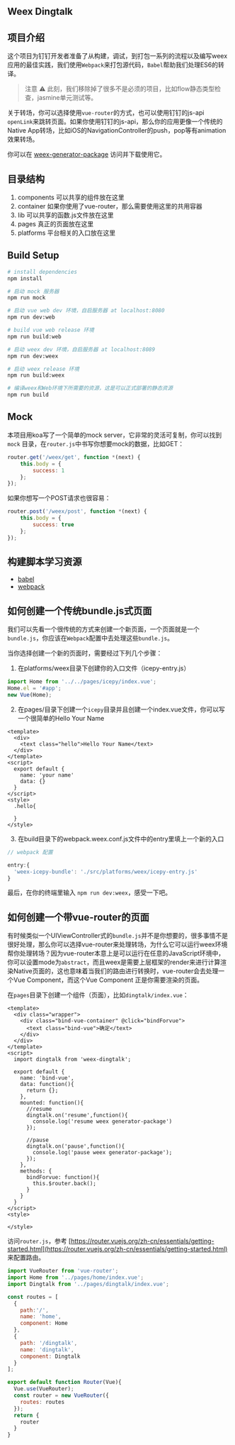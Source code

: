 ## Weex Dingtalk

## 项目介绍

这个项目为钉钉开发者准备了从构建，调试，到打包一系列的流程以及编写weex应用的最佳实践，我们使用`Webpack`来打包源代码，`Babel`帮助我们处理ES6的转译。

> 注意 ⚠️ 此刻，我们移除掉了很多不是必须的项目，比如flow静态类型检查，jasmine单元测试等。

关于转场，你可以选择使用`vue-router`的方式，也可以使用钉钉的js-api `openLink`来跳转页面。如果你使用钉钉的js-api，那么你的应用更像一个传统的Native App转场，比如iOS的NavigationController的push，pop等有animation效果转场。

你可以在 [weex-generator-package](https://github.com/icepy/weex-generator-package) 访问并下载使用它。

## 目录结构

1. components 可以共享的组件放在这里
2. container 如果你使用了vue-router，那么需要使用这里的共用容器
3. lib 可以共享的函数.js文件放在这里
4. pages 真正的页面放在这里
5. platforms 平台相关的入口放在这里

## Build Setup

```bash
# install dependencies
npm install

# 启动 mock 服务器
npm run mock

# 启动 vue web dev 环境，自启服务器 at localhost:8080
npm run dev:web

# build vue web release 环境
npm run build:web

# 启动 weex dev 环境，自启服务器 at localhost:8089
npm run dev:weex

# 启动 weex release 环境
npm run build:weex

# 编译weex和Web环境下所需要的资源，这是可以正式部署的静态资源
npm run build
```

## Mock

本项目用koa写了一个简单的mock server，它非常的灵活可复制，你可以找到 `mock` 目录，在`router.js`中书写你想要mock的数据，比如GET：

```JavaScript
router.get('/weex/get', function *(next) {
    this.body = {
        success: 1
    };
});
```

如果你想写一个POST请求也很容易：

```JavaScript
router.post('/weex/post', function *(next) {
    this.body = {
        success: true
    };
});
```

## 构建脚本学习资源

* [babel](https://babeljs.io/)
* [webpack](https://webpack.js.org/guides/)

## 如何创建一个传统bundle.js式页面

我们可以先看一个很传统的方式来创建一个新页面，一个页面就是一个`bundle.js`，你应该在`Webpack`配置中去处理这些`bundle.js`。

当你选择创建一个新的页面时，需要经过下列几个步骤：

1. 在platforms/weex目录下创建你的入口文件（icepy-entry.js）

```JavaScript
import Home from '../../pages/icepy/index.vue';
Home.el = '#app';
new Vue(Home);
```
2. 在pages/目录下创建一个`icepy`目录并且创建一个index.vue文件，你可以写一个很简单的Hello Your Name

```Vue
<template>
  <div>
    <text class="hello">Hello Your Name</text>
  </div>
</template>
<script>
  export default {
    name: 'your name'
    data: {}
  }
</script>
<style>
  .hello{

  }
</style>
```

3. 在build目录下的webpack.weex.conf.js文件中的entry里填上一个新的入口

```JavaScript
// webpack 配置

entry:{
  'weex-icepy-bundle': './src/platforms/weex/icepy-entry.js'
}
```

最后，在你的终端里输入 `npm run dev:weex`，感受一下吧。

## 如何创建一个带vue-router的页面

有时候类似一个UIViewController式的`bundle.js`并不是你想要的，很多事情不是很好处理，那么你可以选择vue-router来处理转场，为什么它可以运行weex环境帮你处理转场？因为vue-router本意上是可以运行在任意的JavaScript环境中，你可以设置mode为`abstract`，而且weex是需要上层框架的render来进行计算渲染Native页面的，这也意味着当我们的路由进行转换时，vue-router会去处理一个Vue Component，而这个Vue Component 正是你需要渲染的页面。

在`pages`目录下创建一个组件（页面），比如`dingtalk/index.vue`：

```Vue
<template>
  <div class="wrapper">
    <div class="bind-vue-container" @click="bindForvue">
      <text class="bind-vue">确定</text>
    </div>
  </div>
</template>
<script>
  import dingtalk from 'weex-dingtalk';

  export default {
    name: 'bind-vue',
    data: function(){
      return {};
    },
    mounted: function(){
      //resume
      dingtalk.on('resume',function(){
        console.log('resume weex generator-package')
      });

      //pause
      dingtalk.on('pause',function(){
        console.log('pause weex generator-package');
      });
    },
    methods: {
      bindForvue: function(){
        this.$router.back();
      }
    }
  }
</script>
<style>

</style>

```

访问`router.js`，参考 [https://router.vuejs.org/zh-cn/essentials/getting-started.html](https://router.vuejs.org/zh-cn/essentials/getting-started.html) 来配置路由。

```JavaScript
import VueRouter from 'vue-router';
import Home from '../pages/home/index.vue';
import Dingtalk from '../pages/dingtalk/index.vue';

const routes = [
  {
    path:'/',
    name: 'home',
    component: Home
  },
  {
    path: '/dingtalk',
    name: 'dingtalk',
    component: Dingtalk
  }
];

export default function Router(Vue){
  Vue.use(VueRouter);
  const router = new VueRouter({
    routes: routes
  });
  return {
    router
  }
}

```
